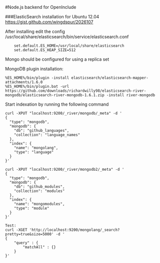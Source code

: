 #Node.js backend for OpenInclude


###ElasticSearch installation for Ubuntu 12.04
 https://gist.github.com/wingdspur/2026107
 
 After installing edit the config
 	/usr/local/share/elasticsearch/bin/service/elasticsearch.conf 
	 	
	 	set.default.ES_HOME=/usr/local/share/elasticsearch
 		set.default.ES_HEAP_SIZE=512

 Mongo should be configured for using a replica set

 MongoDB plugin installation:
 	
 	%ES_HOME%/bin/plugin -install elasticsearch/elasticsearch-mapper-attachments/1.6.0
  	%ES_HOME%/bin/plugin.bat -url https://github.com/downloads/richardwilly98/elasticsearch-river-mongodb/elasticsearch-river-mongodb-1.6.1.zip -install river-mongodb


 Start indexation by running the following command
 
 
    curl -XPUT "localhost:9200/_river/mongodb/_meta" -d '
	{
	  "type": "mongodb",
	  "mongodb": { 	    	    	    
	    "db": "github_languages", 
	    "collection": "language_names"	    
	  }, 
	  "index": { 
	    "name": "mongolang", 	    
	    "type": "language"
	  }
	}'
	
	curl -XPUT "localhost:9200/_river/mongodb2/_meta" -d '
	{
	  "type": "mongodb",
	  "mongodb": { 	    	    	    
	    "db": "github_modules", 
	    "collection": "modules"	    
	  }, 
	  "index": { 
	    "name": "mongomodules", 	    
	    "type": "module"
	  }
	}'
	
	Test:	
	curl -XGET 'http://localhost:9200/mongolang/_search?pretty=true&size=5000' -d '
	{                     
	    "query" : {                         
	        "matchAll" : {} 
	    } 
	}'
	